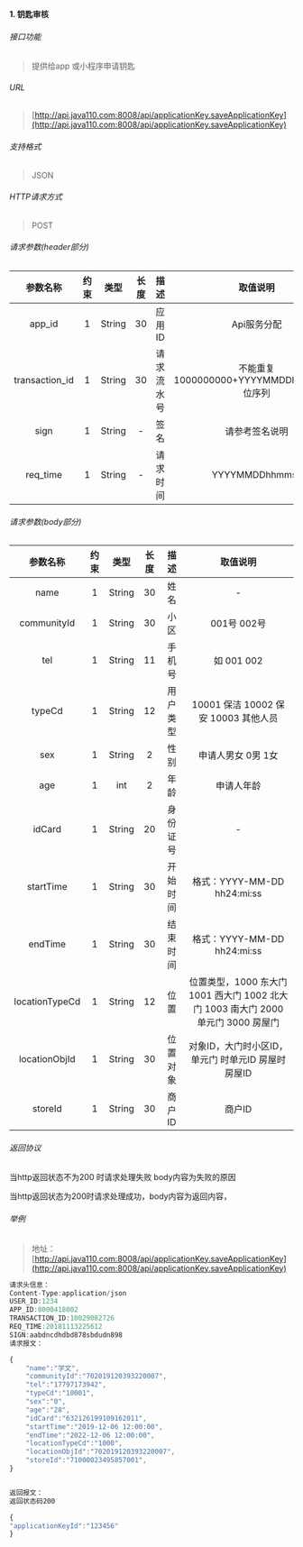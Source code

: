 

**1\. 钥匙审核**
###### 接口功能
> 提供给app 或小程序申请钥匙

###### URL
> [http://api.java110.com:8008/api/applicationKey.saveApplicationKey](http://api.java110.com:8008/api/applicationKey.saveApplicationKey)

###### 支持格式
> JSON

###### HTTP请求方式
> POST

###### 请求参数(header部分)
|参数名称|约束|类型|长度|描述|取值说明|
| :-: | :-: | :-: | :-: | :-: | :-:|
|app_id|1|String|30|应用ID|Api服务分配                      |
|transaction_id|1|String|30|请求流水号|不能重复 1000000000+YYYYMMDDhhmmss+6位序列 |
|sign|1|String|-|签名|请参考签名说明|
|req_time|1|String|-|请求时间|YYYYMMDDhhmmss|

###### 请求参数(body部分)
|参数名称|约束|类型|长度|描述|取值说明|
| :-: | :-: | :-: | :-: | :-: | :-: |
|name|1|String|30|姓名|-|
|communityId|1|String|30|小区|001号 002号|
|tel|1|String|11|手机号|如 001 002|
|typeCd|1|String|12|用户类型|10001 保洁 10002 保安 10003 其他人员|
|sex|1|String|2|性别|申请人男女  0男 1女|
|age|1|int|2|年龄|申请人年龄|
|idCard|1|String|20|身份证号|-|
|startTime|1|String|30|开始时间|格式：YYYY-MM-DD hh24:mi:ss|
|endTime|1|String|30|结束时间|格式：YYYY-MM-DD hh24:mi:ss|
|locationTypeCd|1|String|12|位置|位置类型，1000 东大门  1001 西大门 1002 北大门 1003 南大门 2000 单元门 3000 房屋门|
|locationObjId|1|String|30|位置对象|对象ID，大门时小区ID，单元门 时单元ID 房屋时房屋ID|
|storeId|1|String|30|商户ID|商户ID|


###### 返回协议

当http返回状态不为200 时请求处理失败 body内容为失败的原因

当http返回状态为200时请求处理成功，body内容为返回内容，


###### 举例
> 地址：[http://api.java110.com:8008/api/applicationKey.saveApplicationKey](http://api.java110.com:8008/api/applicationKey.saveApplicationKey)

``` javascript
请求头信息：
Content-Type:application/json
USER_ID:1234
APP_ID:8000418002
TRANSACTION_ID:10029082726
REQ_TIME:20181113225612
SIGN:aabdncdhdbd878sbdudn898
请求报文：

{
	"name":"学文",
	"communityId":"702019120393220007",
	"tel":"17797173942",
	"typeCd":"10001",
	"sex":"0",
	"age":"28",
	"idCard":"632126199109162011",
	"startTime":"2019-12-06 12:00:00",
	"endTime":"2022-12-06 12:00:00",
	"locationTypeCd":"1000",
	"locationObjId":"702019120393220007",
	"storeId":"71000023495857001",
}


返回报文：
返回状态码200

{
"applicationKeyId":"123456"
}

```
